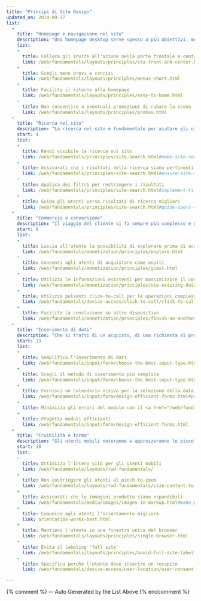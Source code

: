 ```yaml
---
title: "Principi di Site Design"
updated_on: 2014-09-17
list:
  -
    title: "Homepage e navigazione nel sito"
    description: "Una homepage desktop serve spesso a più obiettivi, mentre la homepage mobile  è finalizzata soprattutto a connettere gli utenti ai contenuti che stanno cercando."
    list:
    -
      title: Colloca gli inviti all'azione nella parte frontale e centrale
      link: /web/fundamentals/layouts/principles/cta-front-and-center.html
    -
      title: Scegli menu brevi e concisi
      link: /web/fundamentals/layouts/principles/menus-short.html
    -
      title: Facilita il ritorno alla homepage
      link: /web/fundamentals/layouts/principles/easy-to-home.html
    -
      title: Non consentire a eventuali promozioni di rubare la scena
      link: /web/fundamentals/layouts/principles/promos.html 
  -
    title: "Ricerca nel sito"
    description: "La ricerca nel sito è fondamentale per aiutare gli utenti mobili a trovare rapidamente quello che stanno cercando."
    start: 4
    list:
    -
      title: Rendi visibile la ricerca sul sito
      link: /web/fundamentals/principles/site-search.html#make-site-search-visible
    -
      title: Assicurati che i risultati della ricerca siano pertinenti
      link: /web/fundamentals/principles/site-search.html#ensure-site-search-results-are-relevant
    -
      title: Applica dei filtri per restringere i risultati
      link: /web/fundamentals/principles/site-search.html#implement-filters-to-narrow-results
    -
      title: Guida gli utenti verso risultati di ricerca migliori
      link: /web/fundamentals/principles/site-search.html#guide-users-to-better-site-search-results
  -
    title: "Commercio e conversione"
    description: "Il viaggio del cliente si fa sempre più complesso e gli utenti si aspettano che si adatti alle loro esigenze."
    start: 8
    list:
    -
      title: Lascia all'utente la possibilità di esplorare prima di acquistare
      link: /web/fundamentals/monetization/principles/explore.html
    -
      title: Consenti agli utenti di acquistare come ospiti
      link: /web/fundamentals/monetization/principles/guest.html
    -
      title: Utilizza le informazioni esistenti per massimizzare il comfort
      link: /web/fundamentals/monetization/principles/use-existing-data.html
    - 
      title: Utilizza pulsanti click-to-call per le operazioni complesse
      link: /web/fundamentals/device-access/click-to-call/click-to-call.html
    - 
      title: Facilita la conclusione su altro dispositivo
      link: /web/fundamentals/monetization/principles/finish-on-another-device
  -
    title: "Inserimento di dati"
    description: "Che si tratti di un acquisto, di una richiesta di preventivo o dell'iscrizione a una newsletter, l'esperienza di conversione dell'utente deve essere il più lineare possibile."
    start: 13
    list:
    -
      title: Semplifica l'inserimento di dati
      link: /web/fundamentals/input/form/choose-the-best-input-type.html
    -
      title: Scegli il metodo di inserimento più semplice
      link: /web/fundamentals/input/form/choose-the-best-input-type.html#offer-suggestions-during-input-with-datalist
    -
      title: Fornisci un calendario visivo per la selezione della data
      link: /web/fundamentals/input/form/design-efficient-forms.html#provide-visual-calendars-when-selecting-dates
    -
      title: Minimizza gli errori del modulo con il <a href="/web/fundamentals/input/form/label-and-name-inputs.html">labeling</a> e <a href="/web/fundamentals/input/form/provide-real-time-validation.html">la conferma in tempo reale</a>
    -
      title: Progetta moduli efficienti
      link: /web/fundamentals/input/form/design-efficient-forms.html
  -
    title: "Fruibilità e forma"
    description: "Gli utenti mobili noteranno e apprezzeranno le piccole cose che fai per offrire loro la migliore esperienza possibile."
    start: 18
    list: 
    -
      title: Ottimizza l'intero sito per gli utenti mobili
      link: /web/fundamentals/layouts/rwd-fundamentals/
    -
      title: Non costringere gli utenti al pinch-to-zoom
      link: /web/fundamentals/layouts/rwd-fundamentals/size-content-to-the-viewport.html
    -
      title: Assicurati che le immagini prodotto siano espandibili
      link: /web/fundamentals/media/images/images-in-markup.html#make-product-images-expandable
    -
      title: Comunica agli utenti l'orientamento migliore
      link: orientation-works-best.html
    -
      title: Mantieni l'utente in una finestra unica del browser
      link: /web/fundamentals/layouts/principles/single-browser.html
    -
      title: Evita il labeling 'full site'
      link: /web/fundamentals/layouts/principles/avoid-full-site-labeling.html
    -
      title: Specifica perché l'utente deve inserire un recapito
      link: /web/fundamentals/device-access/user-location/user-consent.html#always-request-access-to-location-on-a-user-gesture

---
```


{% comment %}
  -- Auto Generated by the List Above
{% endcomment %}


